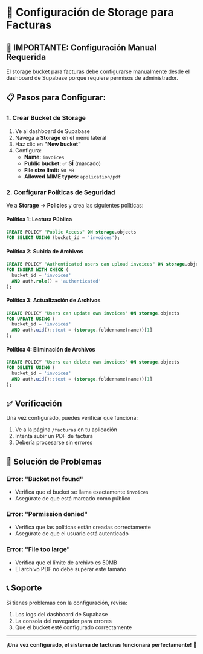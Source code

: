 # 📁 Configuración de Storage para Facturas

## 🚨 **IMPORTANTE: Configuración Manual Requerida**

El storage bucket para facturas debe configurarse manualmente desde el dashboard de Supabase porque requiere permisos de administrador.

## 📋 **Pasos para Configurar:**

### 1. **Crear Bucket de Storage**

1. Ve al dashboard de Supabase
2. Navega a **Storage** en el menú lateral
3. Haz clic en **"New bucket"**
4. Configura:
   - **Name:** `invoices`
   - **Public bucket:** ✅ **SÍ** (marcado)
   - **File size limit:** `50 MB`
   - **Allowed MIME types:** `application/pdf`

### 2. **Configurar Políticas de Seguridad**

Ve a **Storage** → **Policies** y crea las siguientes políticas:

#### **Política 1: Lectura Pública**
```sql
CREATE POLICY "Public Access" ON storage.objects
FOR SELECT USING (bucket_id = 'invoices');
```

#### **Política 2: Subida de Archivos**
```sql
CREATE POLICY "Authenticated users can upload invoices" ON storage.objects
FOR INSERT WITH CHECK (
  bucket_id = 'invoices' 
  AND auth.role() = 'authenticated'
);
```

#### **Política 3: Actualización de Archivos**
```sql
CREATE POLICY "Users can update own invoices" ON storage.objects
FOR UPDATE USING (
  bucket_id = 'invoices' 
  AND auth.uid()::text = (storage.foldername(name))[1]
);
```

#### **Política 4: Eliminación de Archivos**
```sql
CREATE POLICY "Users can delete own invoices" ON storage.objects
FOR DELETE USING (
  bucket_id = 'invoices' 
  AND auth.uid()::text = (storage.foldername(name))[1]
);
```

## ✅ **Verificación**

Una vez configurado, puedes verificar que funciona:

1. Ve a la página `/facturas` en tu aplicación
2. Intenta subir un PDF de factura
3. Debería procesarse sin errores

## 🔧 **Solución de Problemas**

### Error: "Bucket not found"
- Verifica que el bucket se llama exactamente `invoices`
- Asegúrate de que está marcado como público

### Error: "Permission denied"
- Verifica que las políticas están creadas correctamente
- Asegúrate de que el usuario está autenticado

### Error: "File too large"
- Verifica que el límite de archivo es 50MB
- El archivo PDF no debe superar este tamaño

## 📞 **Soporte**

Si tienes problemas con la configuración, revisa:
1. Los logs del dashboard de Supabase
2. La consola del navegador para errores
3. Que el bucket esté configurado correctamente

---

**¡Una vez configurado, el sistema de facturas funcionará perfectamente!** 🎉





